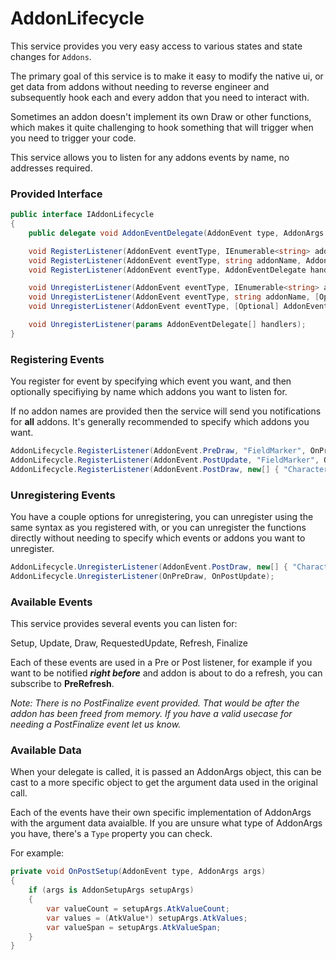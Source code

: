 # AddonLifecycle

This service provides you very easy access to various states and state changes
for `Addons`.

The primary goal of this service is to make it easy to modify the native ui, or
get data from addons without needing to reverse engineer and subsequently hook
each and every addon that you need to interact with.

Sometimes an addon doesn't implement its own Draw or other functions, which
makes it quite challenging to hook something that will trigger when you need to
trigger your code.

This service allows you to listen for any addons events by name, no addresses
required.

### Provided Interface

```cs
public interface IAddonLifecycle
{
    public delegate void AddonEventDelegate(AddonEvent type, AddonArgs args);

    void RegisterListener(AddonEvent eventType, IEnumerable<string> addonNames, AddonEventDelegate handler);
    void RegisterListener(AddonEvent eventType, string addonName, AddonEventDelegate handler);
    void RegisterListener(AddonEvent eventType, AddonEventDelegate handler);

    void UnregisterListener(AddonEvent eventType, IEnumerable<string> addonNames, [Optional] AddonEventDelegate handler);
    void UnregisterListener(AddonEvent eventType, string addonName, [Optional] AddonEventDelegate handler);
    void UnregisterListener(AddonEvent eventType, [Optional] AddonEventDelegate handler);

    void UnregisterListener(params AddonEventDelegate[] handlers);
}
```

### Registering Events

You register for event by specifying which event you want, and then optionally
specifiying by name which addons you want to listen for.

If no addon names are provided then the service will send you notifications for
**all** addons. It's generally recommended to specify which addons you want.

```cs
AddonLifecycle.RegisterListener(AddonEvent.PreDraw, "FieldMarker", OnPreDraw);
AddonLifecycle.RegisterListener(AddonEvent.PostUpdate, "FieldMarker", OnPostUpdate);
AddonLifecycle.RegisterListener(AddonEvent.PostDraw, new[] { "Character", "FieldMarker", "NamePlate" }, OnPostDraw);
```

### Unregistering Events

You have a couple options for unregistering, you can unregister using the same
syntax as you registered with, or you can unregister the functions directly
without needing to specify which events or addons you want to unregister.

```cs
AddonLifecycle.UnregisterListener(AddonEvent.PostDraw, new[] { "Character", "FieldMarker", "NamePlate" }, OnPostDraw);
AddonLifecycle.UnregisterListener(OnPreDraw, OnPostUpdate);
```

### Available Events

This service provides several events you can listen for:

Setup, Update, Draw, RequestedUpdate, Refresh, Finalize

Each of these events are used in a Pre or Post listener, for example if you want
to be notified **_right before_** and addon is about to do a refresh, you can
subscribe to **PreRefresh**.

_Note: There is no PostFinalize event provided. That would be after the addon
has been freed from memory. If you have a valid usecase for needing a
PostFinalize event let us know._

### Available Data

When your delegate is called, it is passed an AddonArgs object, this can be cast
to a more specific object to get the argument data used in the original call.

Each of the events have their own specific implementation of AddonArgs with the
argument data avaialble. If you are unsure what type of AddonArgs you have,
there's a `Type` property you can check.

For example:

```cs
private void OnPostSetup(AddonEvent type, AddonArgs args)
{
    if (args is AddonSetupArgs setupArgs)
    {
        var valueCount = setupArgs.AtkValueCount;
        var values = (AtkValue*) setupArgs.AtkValues;
        var valueSpan = setupArgs.AtkValueSpan;
    }
}
```
